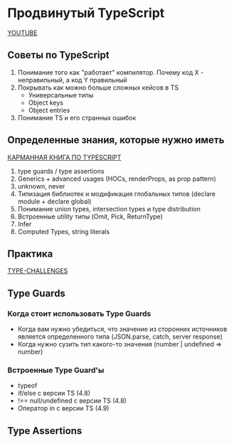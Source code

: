 # Продвинутый TypeScript

[YOUTUBE](https://www.youtube.com/watch?v=27BfaFgME2o&list=PL8fK_R8Bd4mgR7p72qguSqpEwrPwMR4-8)

## Советы по TypeScript

1. Понимание того как "работает" компилятор. Почему код X - неправильный, а код Y правильный
2. Покрывать как можно больше сложных кейсов в TS
   - Универсальные типы
   - Object keys 
   - Object entries
3. Понимание TS и его странных ошибок

## Определенные знания, которые нужно иметь

[КАРМАННАЯ КНИГА ПО TYPESCRIPT](https://typescript-handbook.ru/)

1. type guards / type assertions
2. Generics + advanced usages (HOCs, renderProps, as prop pattern)
3. unknown, never
4. Типизация библиотек и модификация глобальных типов (declare module + declare global)
5. Понимание union types, intersection types и type distribution
6. Встроенные utility типы (Omit, Pick, ReturnType)
7. Infer
8. Computed Types, string literals

## Практика

[TYPE-CHALLENGES](https://github.com/type-challenges/type-challenges)

## Type Guards

### Когда стоит использовать Type Guards

- Когда вам нужно убедиться, что значение из сторонних источников является определенного типа
(JSON.parse, catch, server response)
- Когда нужно сузить тип какого-то значения (number | undefined => number)

### Встроенные Type Guard'ы

- typeof
- if/else с версии TS (4.8)
- !== null/undefined с версии TS  (4.8)
- Оператор in с версии TS (4.9)

## Type Assertions


